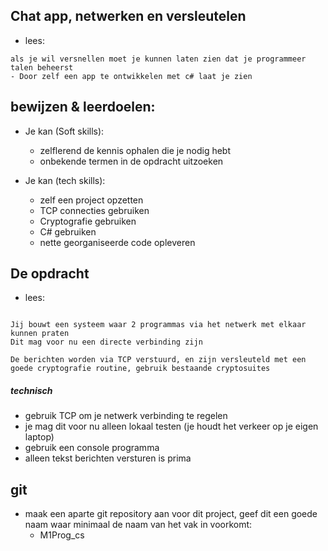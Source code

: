 ## Chat app, netwerken en versleutelen

- lees:
``` 
als je wil versnellen moet je kunnen laten zien dat je programmeer talen beheerst
- Door zelf een app te ontwikkelen met c# laat je zien 
```

## bewijzen & leerdoelen:

- Je kan (Soft skills):
    - zelflerend de kennis ophalen die je nodig hebt
    - onbekende termen in de opdracht uitzoeken

- Je kan (tech skills):
    - zelf een project opzetten
    - TCP connecties gebruiken
    - Cryptografie gebruiken
    - C# gebruiken
    - nette georganiseerde code opleveren

## De opdracht

- lees:
```

Jij bouwt een systeem waar 2 programmas via het netwerk met elkaar kunnen praten
Dit mag voor nu een directe verbinding zijn

De berichten worden via TCP verstuurd, en zijn versleuteld met een goede cryptografie routine, gebruik bestaande cryptosuites
```

##### technisch
- gebruik TCP om je netwerk verbinding te regelen
- je mag dit voor nu alleen lokaal testen (je houdt het verkeer op je eigen laptop)
- gebruik een console programma
- alleen tekst berichten versturen is prima

## git
- maak een aparte git repository aan voor dit project, geef dit een goede naam waar minimaal de naam van het vak in voorkomt:
    - M1Prog_cs
    